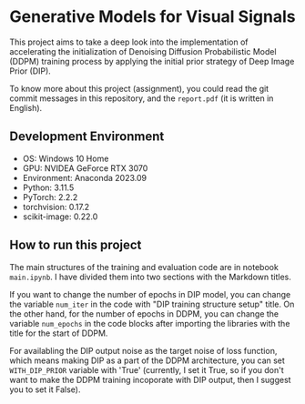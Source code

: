 # Generative Models for Visual Signals

This project aims to take a deep look into the implementation of accelerating the initialization of Denoising Diffusion Probabilistic Model (DDPM) training process by applying the initial prior strategy of Deep Image Prior (DIP).

To know more about this project (assignment), you could read the git commit messages in this repository, and the `report.pdf` (it is written in English).

## Development Environment

* OS: Windows 10 Home
* GPU: NVIDEA GeForce RTX 3070
* Environment: Anaconda 2023.09
* Python: 3.11.5
* PyTorch: 2.2.2
* torchvision: 0.17.2
* scikit-image: 0.22.0

## How to run this project

The main structures of the training and evaluation code are in notebook `main.ipynb`. I have divided them into two sections with the Markdown titles.

If you want to change the number of epochs in DIP model, you can change the variable `num_iter` in the code with "DIP training structure setup" title. On the other hand, for the number of epochs in DDPM, you can change the variable `num_epochs` in the code blocks after importing the libraries with the title for the start of DDPM.

For availabling the DIP output noise as the target noise of loss function, which means making DIP as a part of the DDPM architecture, you can set `WITH_DIP_PRIOR` variable with 'True' (currently, I set it True, so if you don't want to make the DDPM training incoporate with DIP output, then I suggest you to set it False).
